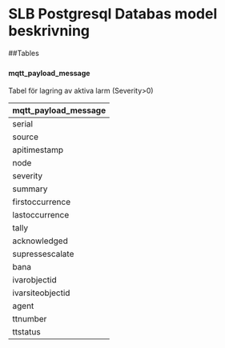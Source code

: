 # SLB Postgresql Databas model beskrivning

##Tables

###

#### mqtt_payload_message
Tabel för lagring av aktiva larm (Severity>0)

| mqtt\_payload\_message |
|------------------------|
| serial                 |
| source                 |
| apitimestamp           |
| node                   |
| severity               |
| summary                |
| firstoccurrence        |
| lastoccurrence         |
| tally                  |
| acknowledged           |
| supressescalate        |
| bana                   |
| ivarobjectid           |
| ivarsiteobjectid       |
| agent                  |
| ttnumber               |
| ttstatus               |
